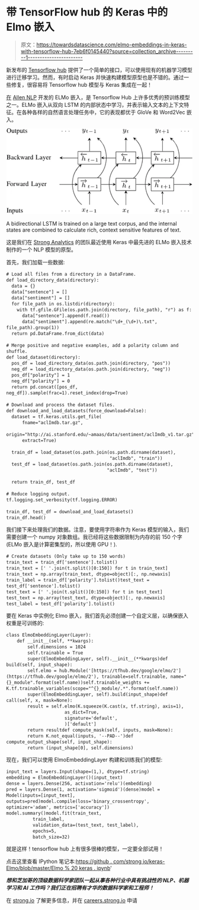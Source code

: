 # 带 TensorFlow hub 的 Keras 中的 Elmo 嵌入

> 原文：<https://towardsdatascience.com/elmo-embeddings-in-keras-with-tensorflow-hub-7eb6f0145440?source=collection_archive---------1----------------------->

新发布的 [Tensorflow hub](https://www.tensorflow.org/hub/) 提供了一个简单的接口，可以使用现有的机器学习模型进行迁移学习。然而，有时启动 Keras 并快速构建模型原型也是不错的。通过一些修复，很容易将 Tensorflow hub 模型与 Keras 集成在一起！

[在](https://arxiv.org/pdf/1802.05365.pdf) [Allen NLP](http://allennlp.org/elmo) 开发的 ELMo 嵌入，是 Tensorflow Hub 上许多优秀的预训练模型之一。ELMo 嵌入从双向 LSTM 的内部状态中学习，并表示输入文本的上下文特征。在各种各样的自然语言处理任务中，它的表现都优于 GloVe 和 Word2Vec 嵌入。

![](img/09b01a5f299c41d32050e50f59ba4e46.png)

A bidirectional LSTM is trained on a large text corpus, and the internal states are combined to calculate rich, context sensitive features of text.

这是我们在 [Strong Analytics](http://strong.io) 的团队最近使用 Keras 中最先进的 ELMo 嵌入技术制作的一个 NLP 模型的原型。

首先，我们加载一些数据:

```
# Load all files from a directory in a DataFrame.
def load_directory_data(directory):
  data = {}
  data["sentence"] = []
  data["sentiment"] = []
  for file_path in os.listdir(directory):
    with tf.gfile.GFile(os.path.join(directory, file_path), "r") as f:
      data["sentence"].append(f.read())
      data["sentiment"].append(re.match("\d+_(\d+)\.txt", file_path).group(1))
  return pd.DataFrame.from_dict(data)

# Merge positive and negative examples, add a polarity column and shuffle.
def load_dataset(directory):
  pos_df = load_directory_data(os.path.join(directory, "pos"))
  neg_df = load_directory_data(os.path.join(directory, "neg"))
  pos_df["polarity"] = 1
  neg_df["polarity"] = 0
  return pd.concat([pos_df, neg_df]).sample(frac=1).reset_index(drop=True)

# Download and process the dataset files.
def download_and_load_datasets(force_download=False):
  dataset = tf.keras.utils.get_file(
      fname="aclImdb.tar.gz", 
      origin="http://ai.stanford.edu/~amaas/data/sentiment/aclImdb_v1.tar.gz", 
      extract=True)

  train_df = load_dataset(os.path.join(os.path.dirname(dataset), 
                                       "aclImdb", "train"))
  test_df = load_dataset(os.path.join(os.path.dirname(dataset), 
                                      "aclImdb", "test"))

  return train_df, test_df

# Reduce logging output.
tf.logging.set_verbosity(tf.logging.ERROR)

train_df, test_df = download_and_load_datasets()
train_df.head()
```

我们接下来处理我们的数据。注意，要使用字符串作为 Keras 模型的输入，我们需要创建一个 numpy 对象数组。我已经将这些数据限制为内存的前 150 个字(ELMo 嵌入是计算密集型的，所以使用 GPU！).

```
# Create datasets (Only take up to 150 words)
train_text = train_df['sentence'].tolist()
train_text = [' '.join(t.split()[0:150]) for t in train_text]
train_text = np.array(train_text, dtype=object)[:, np.newaxis]
train_label = train_df['polarity'].tolist()test_text = test_df['sentence'].tolist()
test_text = [' '.join(t.split()[0:150]) for t in test_text]
test_text = np.array(test_text, dtype=object)[:, np.newaxis]
test_label = test_df['polarity'].tolist()
```

要在 Keras 中实例化 Elmo 嵌入，我们首先必须创建一个自定义层，以确保嵌入权重是可训练的:

```
class ElmoEmbeddingLayer(Layer):
    def __init__(self, **kwargs):
        self.dimensions = 1024
        self.trainable = True
        super(ElmoEmbeddingLayer, self).__init__(**kwargs)def build(self, input_shape):
        self.elmo = hub.Module('[https://tfhub.dev/google/elmo/2'](https://tfhub.dev/google/elmo/2'), trainable=self.trainable, name="{}_module".format(self.name))self.trainable_weights += K.tf.trainable_variables(scope="^{}_module/.*".format(self.name))
        super(ElmoEmbeddingLayer, self).build(input_shape)def call(self, x, mask=None):
        result = self.elmo(K.squeeze(K.cast(x, tf.string), axis=1),
                      as_dict=True,
                      signature='default',
                      )['default']
        return resultdef compute_mask(self, inputs, mask=None):
        return K.not_equal(inputs, '--PAD--')def compute_output_shape(self, input_shape):
        return (input_shape[0], self.dimensions)
```

现在，我们可以使用 ElmoEmbeddingLayer 构建和训练我们的模型:

```
input_text = layers.Input(shape=(1,), dtype=tf.string)
embedding = ElmoEmbeddingLayer()(input_text)
dense = layers.Dense(256, activation='relu')(embedding)
pred = layers.Dense(1, activation='sigmoid')(dense)model = Model(inputs=[input_text], outputs=pred)model.compile(loss='binary_crossentropy', optimizer='adam', metrics=['accuracy'])
model.summary()model.fit(train_text, 
          train_label,
          validation_data=(test_text, test_label),
          epochs=5,
          batch_size=32)
```

就是这样！tensorflow hub 上有很多很棒的模型，一定要全部试用！

点击这里查看 IPython 笔记本:[https://github . com/strong io/keras-Elmo/blob/master/Elmo % 20 keras . ipynb](https://github.com/strongio/keras-elmo/blob/master/Elmo%20Keras.ipynb)'

***想和芝加哥的顶级数据科学家团队一起从事各种行业中具有挑战性的 NLP、机器学习和 AI 工作吗？我们正在招聘有才华的数据科学家和工程师！***

在 [strong.io](http://strong.io) 了解更多信息，并在 [careers.strong.io](https://careers.strong.io/) 申请